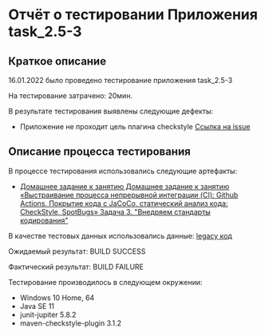 # Отчёт о тестировании Приложения task_2.5-3

## Краткое описание

16.01.2022 было проведено тестирование приложения task_2.5-3

На тестирование затрачено: 20мин.

В результате тестирования выявлены следующие дефекты:
* Приложение не проходит цель плагина checkstyle [Ссылка на issue](https://github.com/Olga-Malashenko/task_2.5-3/issues)

## Описание процесса тестирования

В процессе тестирования использовались следующие артефакты:
* [Домашнее задание к занятию Домашнее задание к занятию «Выстраивание процесса непрерывной интеграции (CI): Github Actions. Покрытие кода с JaCoCo, статический анализ кода: CheckStyle, SpotBugs»
Задача 3. "Внедряем стандарты кодирования"](https://github.com/netology-code/javaqa-homeworks/tree/master/ci#%D0%B4%D0%BE%D0%BC%D0%B0%D1%88%D0%BD%D0%B5%D0%B5-%D0%B7%D0%B0%D0%B4%D0%B0%D0%BD%D0%B8%D0%B5-%D0%BA-%D0%B7%D0%B0%D0%BD%D1%8F%D1%82%D0%B8%D1%8E-%D0%B2%D1%8B%D1%81%D1%82%D1%80%D0%B0%D0%B8%D0%B2%D0%B0%D0%BD%D0%B8%D0%B5-%D0%BF%D1%80%D0%BE%D1%86%D0%B5%D1%81%D1%81%D0%B0-%D0%BD%D0%B5%D0%BF%D1%80%D0%B5%D1%80%D1%8B%D0%B2%D0%BD%D0%BE%D0%B9-%D0%B8%D0%BD%D1%82%D0%B5%D0%B3%D1%80%D0%B0%D1%86%D0%B8%D0%B8-ci-github-actions-%D0%BF%D0%BE%D0%BA%D1%80%D1%8B%D1%82%D0%B8%D0%B5-%D0%BA%D0%BE%D0%B4%D0%B0-%D1%81-jacoco-%D1%81%D1%82%D0%B0%D1%82%D0%B8%D1%87%D0%B5%D1%81%D0%BA%D0%B8%D0%B9-%D0%B0%D0%BD%D0%B0%D0%BB%D0%B8%D0%B7-%D0%BA%D0%BE%D0%B4%D0%B0-checkstyle-spotbugs)







В качестве тестовых данных использовались данные:
[legacy код](https://github.com/netology-code/javaqa-code/tree/master/2.5_ci)

Ожидаемый результат: BUILD SUCCESS

Фактический результат: BUILD FAILURE

Тестирование производилось в следующем окружении:

* Windows 10 Home, 64
* Java SE 11
* junit-jupiter 5.8.2
* maven-checkstyle-plugin 3.1.2
